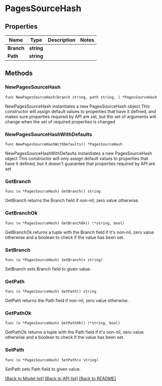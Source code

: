 # PagesSourceHash

## Properties

Name | Type | Description | Notes
------------ | ------------- | ------------- | -------------
**Branch** | **string** |  | 
**Path** | **string** |  | 

## Methods

### NewPagesSourceHash

`func NewPagesSourceHash(branch string, path string, ) *PagesSourceHash`

NewPagesSourceHash instantiates a new PagesSourceHash object
This constructor will assign default values to properties that have it defined,
and makes sure properties required by API are set, but the set of arguments
will change when the set of required properties is changed

### NewPagesSourceHashWithDefaults

`func NewPagesSourceHashWithDefaults() *PagesSourceHash`

NewPagesSourceHashWithDefaults instantiates a new PagesSourceHash object
This constructor will only assign default values to properties that have it defined,
but it doesn't guarantee that properties required by API are set

### GetBranch

`func (o *PagesSourceHash) GetBranch() string`

GetBranch returns the Branch field if non-nil, zero value otherwise.

### GetBranchOk

`func (o *PagesSourceHash) GetBranchOk() (*string, bool)`

GetBranchOk returns a tuple with the Branch field if it's non-nil, zero value otherwise
and a boolean to check if the value has been set.

### SetBranch

`func (o *PagesSourceHash) SetBranch(v string)`

SetBranch sets Branch field to given value.


### GetPath

`func (o *PagesSourceHash) GetPath() string`

GetPath returns the Path field if non-nil, zero value otherwise.

### GetPathOk

`func (o *PagesSourceHash) GetPathOk() (*string, bool)`

GetPathOk returns a tuple with the Path field if it's non-nil, zero value otherwise
and a boolean to check if the value has been set.

### SetPath

`func (o *PagesSourceHash) SetPath(v string)`

SetPath sets Path field to given value.



[[Back to Model list]](../README.md#documentation-for-models) [[Back to API list]](../README.md#documentation-for-api-endpoints) [[Back to README]](../README.md)


